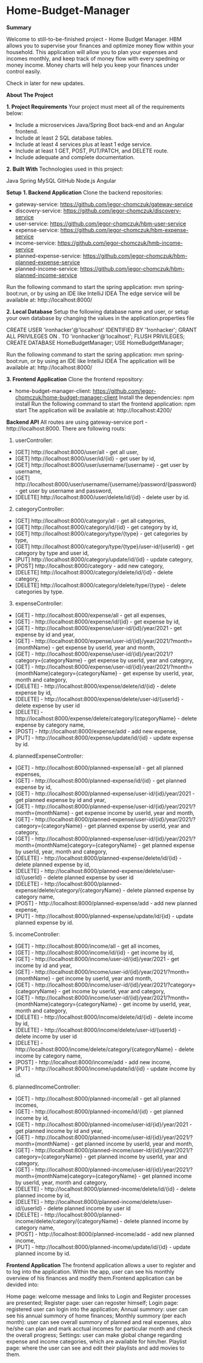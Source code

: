 # Home-Budget-Manager

**Summary**

Welcome to still-to-be-finished project - Home Budget Manager. HBM allows you to supervise your finances and optimize money flow within your household. This application will allow you to plan your expenses and incomes monthly, and keep track of money flow with every spedning or money income. Money charts will help you keep your finances under control easily.

Check in later for new updates.

**About The Project**

**1. Project Requirements**
Your project must meet all of the requirements below:
- Include a microservices Java/Spring Boot back-end and an Angular frontend.
- Include at least 2 SQL database tables.
- Include at least 4 services plus at least 1 edge service.
- Include at least 1 GET, POST, PUT/PATCH, and DELETE route.
- Include adequate and complete documentation.

**2. Built With**
Technologies used in this project:

Java
Spring
MySQL
GitHub
Node.js
Angular

**Setup**
**1. Backend Application**
Clone the backend repositories:
- gateway-service: https://github.com/jegor-chomczuk/gateway-service
- discovery-service: https://github.com/jegor-chomczuk/discovery-service
- user-service: https://github.com/jegor-chomczuk/hbm-user-service
- expense-service: https://github.com/jegor-chomczuk/hbm-expense-service
- income-service: https://github.com/jegor-chomczuk/hmb-income-service
- planned-expense-service: https://github.com/jegor-chomczuk/hbm-planned-expense-service
- planned-income-service: https://github.com/jegor-chomczuk/hbm-planned-income-service

Run the following command to start the spring application: mvn spring-boot:run, or by using an IDE like IntelliJ IDEA
The edge service will be available at: http://localhost:8000/

**2. Local Database**
Setup the following database name and user, or setup your own database by changing the values in the application.properties file

CREATE USER 'ironhacker'@'localhost' IDENTIFIED BY '1ronhacker';
GRANT ALL PRIVILEGES ON *.* TO 'ironhacker'@'localhost';
FLUSH PRIVILEGES;
CREATE DATABASE HomeBudgetManager;
USE HomeBudgetManager;

Run the following command to start the spring application: mvn spring-boot:run, or by using an IDE like IntelliJ IDEA
The application will be available at: http://localhost:8000/

**3. Frontend Application**
Clone the frontend repository: 
- home-budget-manager-client: https://github.com/jegor-chomczuk/home-budget-manager-client
Install the dependencies: npm install
Run the following command to start the frontend application: npm start
The application will be available at: http://localhost:4200/

**Backend API**
All routes are using gateway-service port - http://localhost:8000. There are following routs:
1. userController:
- [GET] http://localhost:8000/user/all - get all user,
- [GET] http://localhost:8000/user/id/{id} - get user by id,
- [GET] http://localhost:8000/user/username/{username} - get user by username,
- [GET] http://localhost:8000/user/username/{username}/password/{password} - get user by username and password,
- [DELETE] http://localhost:8000/user/delete/id/{id} - delete user by id.

2. categoryController:
- [GET] http://localhost:8000/category/all - get all categories,
- [GET] http://localhost:8000/category/id/{id} - get category by id, 
- [GET] http://localhost:8000/category/type/{type} - get categories by type,
- [GET] http://localhost:8000/category/type/{type}/user-id/{userId} - get category by type and user id,
- [PUT] http://localhost:8000/category/update/id/{id} - update category,
- [POST] http://localhost:8000/category - add new category,
- [DELETE] http://localhost:8000/category/delete/id/{id} - delete category,
- [DELETE] http://localhost:8000/category/delete/type/{type} - delete categories by type.

3. expenseController:
- [GET] - http://localhost:8000/expense/all - get all expenses,
- [GET] - http://localhost:8000/expense/id/{id} - get expense by id,
- [GET] - http://localhost:8000/expense/user-id/{id}/year/2021 - get expense by id and year,
- [GET] - http://localhost:8000/expense/user-id/{id}/year/2021/?month={monthName} - get expense by userId, year and month,
- [GET] - http://localhost:8000/expense/user-id/{id}/year/2021/?category={categoryName} - get expense by userId, year and category,
- [GET] - http://localhost:8000/expense/user-id/{id}/year/2021/?month={monthName}category={categoryName} - get expense by userId, year, month and category,
- [DELETE] - http://localhost:8000/expense/delete/id/{id} - delete expense by id,
- [DELETE] - http://localhost:8000/expense/delete/user-id/{userId} - delete expense by user id
- [DELETE] - http://localhost:8000/expense/delete/category/{categoryName} - delete expense by category name,
- [POST] - http://localhost:8000/expense/add - add new expense,
- [PUT] - http://localhost:8000/expense/update/id/{id} - update expense by id.

4. plannedExpenseController:
- [GET] - http://localhost:8000/planned-expense/all - get all planned expenses,
- [GET] - http://localhost:8000/planned-expense/id/{id} - get planned expense by id,
- [GET] - http://localhost:8000/planned-expense/user-id/{id}/year/2021 - get planned expense by id and year,
- [GET] - http://localhost:8000/planned-expense/user-id/{id}/year/2021/?month={monthName} - get expense income by userId, year and month,
- [GET] - http://localhost:8000/planned-expense/user-id/{id}/year/2021/?category={categoryName} - get planned expense by userId, year and category,
- [GET] - http://localhost:8000/planned-expense/user-id/{id}/year/2021/?month={monthName}category={categoryName} - get planned expense by userId, year, month and category,
- [DELETE] - http://localhost:8000/planned-expense/delete/id/{id} - delete planned expense by id,
- [DELETE] - http://localhost:8000/planned-expense/delete/user-id/{userId} - delete planned expense by user id
- [DELETE] - http://localhost:8000/planned-expense/delete/category/{categoryName} - delete planned expense by category name,
- [POST] - http://localhost:8000/planned-expense/add - add new planned expense,
- [PUT] - http://localhost:8000/planned-expense/update/id/{id} - update planned expense by id.

5. incomeController:
- [GET] - http://localhost:8000/income/all - get all incomes,
- [GET] - http://localhost:8000/income/id/{id} - get income by id,
- [GET] - http://localhost:8000/income/user-id/{id}/year/2021 - get income by id and year,
- [GET] - http://localhost:8000/income/user-id/{id}/year/2021/?month={monthName} - get income by userId, year and month,
- [GET] - http://localhost:8000/income/user-id/{id}/year/2021/?category={categoryName} - get income by userId, year and category,
- [GET] - http://localhost:8000/income/user-id/{id}/year/2021/?month={monthName}category={categoryName} - get income by userId, year, month and category,
- [DELETE] - http://localhost:8000/income/delete/id/{id} - delete income by id,
- [DELETE] - http://localhost:8000/income/delete/user-id/{userId} - delete income by user id
- [DELETE] - http://localhost:8000/income/delete/category/{categoryName} - delete income by category name,
- [POST] - http://localhost:8000/income/add - add new income,
- [PUT] - http://localhost:8000/income/update/id/{id} - update income by id.

6. plannedIncomeController:
- [GET] - http://localhost:8000/planned-income/all - get all planned incomes,
- [GET] - http://localhost:8000/planned-income/id/{id} - get planned income by id,
- [GET] - http://localhost:8000/planned-income/user-id/{id}/year/2021 - get planned income by id and year,
- [GET] - http://localhost:8000/planned-income/user-id/{id}/year/2021/?month={monthName} - get planned income by userId, year and month,
- [GET] - http://localhost:8000/planned-income/user-id/{id}/year/2021/?category={categoryName} - get planned income by userId, year and category,
- [GET] - http://localhost:8000/planned-income/user-id/{id}/year/2021/?month={monthName}category={categoryName} - get planned income by userId, year, month and category,
- [DELETE] - http://localhost:8000/planned-income/delete/id/{id} - delete planned income by id,
- [DELETE] - http://localhost:8000/planned-income/delete/user-id/{userId} - delete planned income by user id
- [DELETE] - http://localhost:8000/planned-income/delete/category/{categoryName} - delete planned income by category name,
- [POST] - http://localhost:8000/planned-income/add - add new planned income,
- [PUT] - http://localhost:8000/planned-income/update/id/{id} - update planned income by id.


**Frontend Application**
The frontend application allows a user to register and to log into the application. Within the app, user can see his monthly overview of his finances and modify them.Frontend application can be devided into:

Home page: welcome message and links to Login and Register processes are presented;
Register page: user can regoster himself;
Login page: registered user can login into the application;
Annual summory: user can see his annual summory of home finances;
Monthly summory (per each month): user can see overall summory of planned and real expenses, also he/she can plan and mark acctual incomes for particular month and check the overall progress;
Settings: user can make global change regarding expense and income categories, which are available for him/her. 
Playlist page: where the user can see and edit their playlists and add movies to them.
